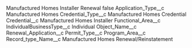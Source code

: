 <?xml version="1.0" encoding="UTF-8"?>
<CustomMetadata xmlns="http://soap.sforce.com/2006/04/metadata" xmlns:xsi="http://www.w3.org/2001/XMLSchema-instance" xmlns:xsd="http://www.w3.org/2001/XMLSchema">
    <label>Manufactured Homes Installer Renewal</label>
    <protected>false</protected>
    <values>
        <field>Application_Type__c</field>
        <value xsi:type="xsd:string">Manufactured Homes</value>
    </values>
    <values>
        <field>Credential_Type__c</field>
        <value xsi:type="xsd:string">Manufactured Homes Credential</value>
    </values>
    <values>
        <field>Credential__c</field>
        <value xsi:type="xsd:string">Manufactured Homes Installer</value>
    </values>
    <values>
        <field>Functional_Area__c</field>
        <value xsi:nil="true"/>
    </values>
    <values>
        <field>IndividualBusinessType__c</field>
        <value xsi:type="xsd:string">Individual</value>
    </values>
    <values>
        <field>Object_Name__c</field>
        <value xsi:type="xsd:string">Renewal_Application__c</value>
    </values>
    <values>
        <field>Permit_Type__c</field>
        <value xsi:nil="true"/>
    </values>
    <values>
        <field>Program_Area__c</field>
        <value xsi:nil="true"/>
    </values>
    <values>
        <field>Record_type_Name__c</field>
        <value xsi:type="xsd:string">Manufactured Homes Renewal/Reinstatement</value>
    </values>
</CustomMetadata>
